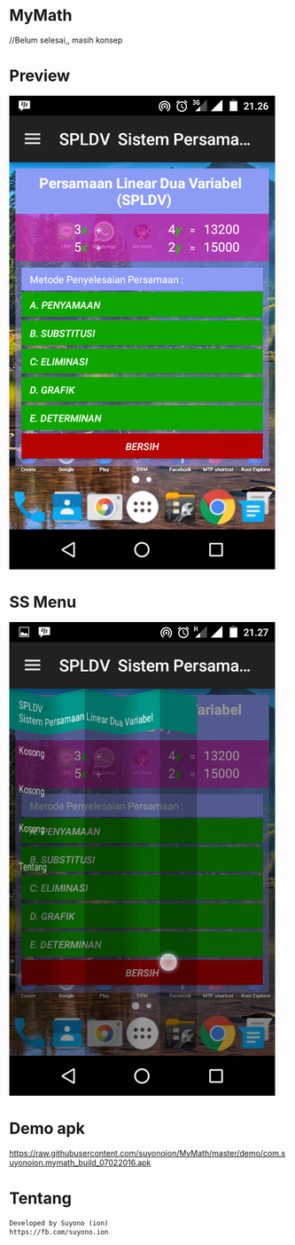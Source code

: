 # MyMath
//Belum selesai,, masih konsep
# Preview
![alt tag](https://raw.githubusercontent.com/suyonoion/MyMath/master/demo/Screenshot_20160207-212640.png)
# SS Menu
![alt tag](https://raw.githubusercontent.com/suyonoion/MyMath/master/demo/Screenshot_20160207-212716.png)
# Demo apk
https://raw.githubusercontent.com/suyonoion/MyMath/master/demo/com.suyonoion.mymath_build_07022016.apk
# Tentang
```
Developed by Suyono (ion)
https://fb.com/suyono.ion
```
